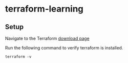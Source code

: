 # terraform-learning
## Setup
Navigate to the Terraform [download page](https://developer.hashicorp.com/terraform/downloads)

Run the following command to verify terraform is installed.
```
terraform -v
```